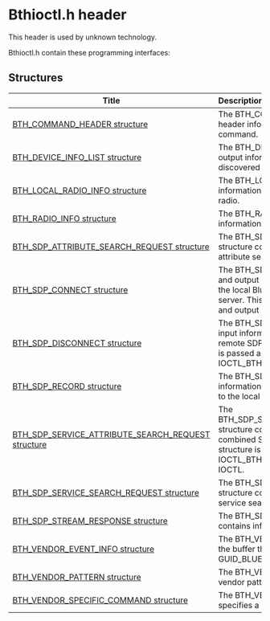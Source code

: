 # Bthioctl.h header


This header is used by unknown technology.

Bthioctl.h contain these programming interfaces:


## Structures

| Title   | Description   |
| ---- |:---- |
| [BTH_COMMAND_HEADER structure](ns-bthioctl--bth-command-header.md) | The BTH_COMMAND_HEADER structure specifies header information for a vendor-specific HCI command. |
| [BTH_DEVICE_INFO_LIST structure](ns-bthioctl--bth-device-info-list.md) | The BTH_DEVICE_INFO_LIST structure contains output information about all cached, previously discovered remote devices. |
| [BTH_LOCAL_RADIO_INFO structure](ns-bthioctl--bth-local-radio-info.md) | The BTH_LOCAL_RADIO_INFO structure contains information about the local Bluetooth system and radio. |
| [BTH_RADIO_INFO structure](ns-bthioctl--bth-radio-info.md) | The BTH_RADIO_INFO structure contains information about a remote radio. |
| [BTH_SDP_ATTRIBUTE_SEARCH_REQUEST structure](ns-bthioctl--bth-sdp-attribute-search-request.md) | The BTH_SDP_ATTRIBUTE_SEARCH_REQUEST structure contains information pertinent to an SDP attribute search. |
| [BTH_SDP_CONNECT structure](ns-bthioctl--bth-sdp-connect.md) | The BTH_SDP_CONNECT structure contains input and output information about a connection between the local Bluetooth system and a remote SDP server. This structure is passed as the input buffer and output buffer of IOCTL_BTH_SDP_CONNECT. |
| [BTH_SDP_DISCONNECT structure](ns-bthioctl--bth-sdp-disconnect.md) | The BTH_SDP_DISCONNECT structure contains input information about a connection handle to the remote SDP connection to terminate. This structure is passed as the input buffer of IOCTL_BTH_SDP_DISCONNECT. |
| [BTH_SDP_RECORD structure](ns-bthioctl--bth-sdp-record.md) | The BTH_SDP_RECORD structure contains information about an SDP record that is to be added to the local SDP server. |
| [BTH_SDP_SERVICE_ATTRIBUTE_SEARCH_REQUEST structure](ns-bthioctl--bth-sdp-service-attribute-search-request.md) | The BTH_SDP_SERVICE_ATTRIBUTE_SEARCH_REQUEST structure contains information pertinent to a combined SDP service and attribute search. This structure is passed as the input buffer to the IOCTL_BTH_SDP_SERVICE_ATTRIBUTE_SEARCH IOCTL. |
| [BTH_SDP_SERVICE_SEARCH_REQUEST structure](ns-bthioctl--bth-sdp-service-search-request.md) | The BTH_SDP_SERVICE_SEARCH_REQUEST structure contains information pertinent to an SDP service search. |
| [BTH_SDP_STREAM_RESPONSE structure](ns-bthioctl--bth-sdp-stream-response.md) | The BTH_SDP_STREAM_RESPONSE structure contains information about an SDP record. |
| [BTH_VENDOR_EVENT_INFO structure](ns-bthioctl--bth-vendor-event-info.md) | The BTH_VENDOR_EVENT_INFO structure specifies the buffer that is associated with the GUID_BLUETOOTH_HCI_VENDOR_EVENT GUID. |
| [BTH_VENDOR_PATTERN structure](ns-bthioctl--bth-vendor-pattern.md) | The BTH_VENDOR_PATTERN structure specifies a vendor pattern. |
| [BTH_VENDOR_SPECIFIC_COMMAND structure](ns-bthioctl--bth-vendor-specific-command.md) | The BTH_VENDOR_SPECIFIC_COMMAND structure specifies a Bluetooth vendor-specific command. |
